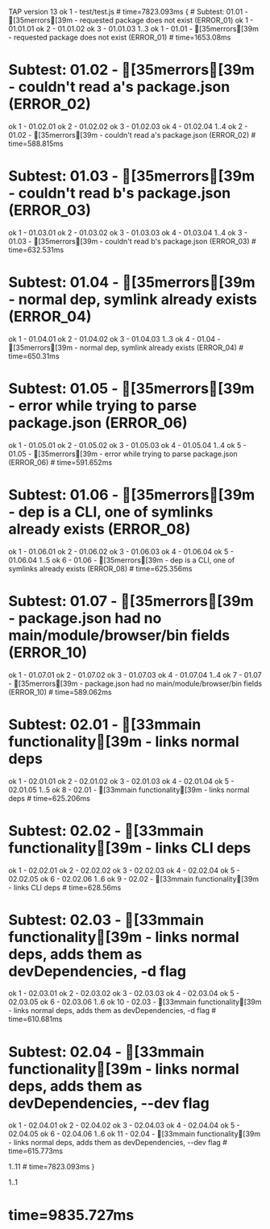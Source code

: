 TAP version 13
ok 1 - test/test.js # time=7823.093ms { # Subtest: 01.01 - [35merrors[39m - requested package does not exist (ERROR_01)
ok 1 - 01.01.01
ok 2 - 01.01.02
ok 3 - 01.01.03
1..3
ok 1 - 01.01 - [35merrors[39m - requested package does not exist (ERROR_01) # time=1653.08ms
  
 # Subtest: 01.02 - [35merrors[39m - couldn't read a's package.json (ERROR_02)
ok 1 - 01.02.01
ok 2 - 01.02.02
ok 3 - 01.02.03
ok 4 - 01.02.04
1..4
ok 2 - 01.02 - [35merrors[39m - couldn't read a's package.json (ERROR_02) # time=588.815ms
  
 # Subtest: 01.03 - [35merrors[39m - couldn't read b's package.json (ERROR_03)
ok 1 - 01.03.01
ok 2 - 01.03.02
ok 3 - 01.03.03
ok 4 - 01.03.04
1..4
ok 3 - 01.03 - [35merrors[39m - couldn't read b's package.json (ERROR_03) # time=632.531ms
  
 # Subtest: 01.04 - [35merrors[39m - normal dep, symlink already exists (ERROR_04)
ok 1 - 01.04.01
ok 2 - 01.04.02
ok 3 - 01.04.03
1..3
ok 4 - 01.04 - [35merrors[39m - normal dep, symlink already exists (ERROR_04) # time=650.31ms
  
 # Subtest: 01.05 - [35merrors[39m - error while trying to parse package.json (ERROR_06)
ok 1 - 01.05.01
ok 2 - 01.05.02
ok 3 - 01.05.03
ok 4 - 01.05.04
1..4
ok 5 - 01.05 - [35merrors[39m - error while trying to parse package.json (ERROR_06) # time=591.652ms
  
 # Subtest: 01.06 - [35merrors[39m - dep is a CLI, one of symlinks already exists (ERROR_08)
ok 1 - 01.06.01
ok 2 - 01.06.02
ok 3 - 01.06.03
ok 4 - 01.06.04
ok 5 - 01.06.04
1..5
ok 6 - 01.06 - [35merrors[39m - dep is a CLI, one of symlinks already exists (ERROR_08) # time=625.356ms
  
 # Subtest: 01.07 - [35merrors[39m - package.json had no main/module/browser/bin fields (ERROR_10)
ok 1 - 01.07.01
ok 2 - 01.07.02
ok 3 - 01.07.03
ok 4 - 01.07.04
1..4
ok 7 - 01.07 - [35merrors[39m - package.json had no main/module/browser/bin fields (ERROR_10) # time=589.062ms
  
 # Subtest: 02.01 - [33mmain functionality[39m - links normal deps
ok 1 - 02.01.01
ok 2 - 02.01.02
ok 3 - 02.01.03
ok 4 - 02.01.04
ok 5 - 02.01.05
1..5
ok 8 - 02.01 - [33mmain functionality[39m - links normal deps # time=625.206ms
  
 # Subtest: 02.02 - [33mmain functionality[39m - links CLI deps
ok 1 - 02.02.01
ok 2 - 02.02.02
ok 3 - 02.02.03
ok 4 - 02.02.04
ok 5 - 02.02.05
ok 6 - 02.02.06
1..6
ok 9 - 02.02 - [33mmain functionality[39m - links CLI deps # time=628.56ms
  
 # Subtest: 02.03 - [33mmain functionality[39m - links normal deps, adds them as devDependencies, -d flag
ok 1 - 02.03.01
ok 2 - 02.03.02
ok 3 - 02.03.03
ok 4 - 02.03.04
ok 5 - 02.03.05
ok 6 - 02.03.06
1..6
ok 10 - 02.03 - [33mmain functionality[39m - links normal deps, adds them as devDependencies, -d flag # time=610.681ms
  
 # Subtest: 02.04 - [33mmain functionality[39m - links normal deps, adds them as devDependencies, --dev flag
ok 1 - 02.04.01
ok 2 - 02.04.02
ok 3 - 02.04.03
ok 4 - 02.04.04
ok 5 - 02.04.05
ok 6 - 02.04.06
1..6
ok 11 - 02.04 - [33mmain functionality[39m - links normal deps, adds them as devDependencies, --dev flag # time=615.773ms
  
 1..11 # time=7823.093ms
}

1..1

# time=9835.727ms
